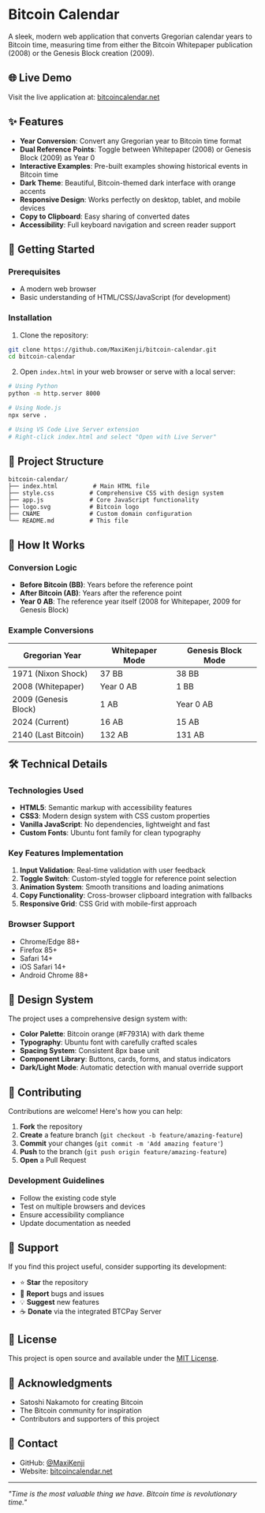 # Bitcoin Calendar

A sleek, modern web application that converts Gregorian calendar years to Bitcoin time, measuring time from either the Bitcoin Whitepaper publication (2008) or the Genesis Block creation (2009).

## 🌐 Live Demo

Visit the live application at: [bitcoincalendar.net](https://bitcoincalendar.net)

## ✨ Features

- **Year Conversion**: Convert any Gregorian year to Bitcoin time format
- **Dual Reference Points**: Toggle between Whitepaper (2008) or Genesis Block (2009) as Year 0
- **Interactive Examples**: Pre-built examples showing historical events in Bitcoin time
- **Dark Theme**: Beautiful, Bitcoin-themed dark interface with orange accents
- **Responsive Design**: Works perfectly on desktop, tablet, and mobile devices
- **Copy to Clipboard**: Easy sharing of converted dates
- **Accessibility**: Full keyboard navigation and screen reader support

## 🚀 Getting Started

### Prerequisites

- A modern web browser
- Basic understanding of HTML/CSS/JavaScript (for development)

### Installation

1. Clone the repository:
```bash
git clone https://github.com/MaxiKenji/bitcoin-calendar.git
cd bitcoin-calendar
```

2. Open `index.html` in your web browser or serve with a local server:
```bash
# Using Python
python -m http.server 8000

# Using Node.js
npx serve .

# Using VS Code Live Server extension
# Right-click index.html and select "Open with Live Server"
```

## 📁 Project Structure

```
bitcoin-calendar/
├── index.html          # Main HTML file
├── style.css          # Comprehensive CSS with design system
├── app.js             # Core JavaScript functionality
├── logo.svg           # Bitcoin logo
├── CNAME              # Custom domain configuration
└── README.md          # This file
```

## 🎯 How It Works

### Conversion Logic

- **Before Bitcoin (BB)**: Years before the reference point
- **After Bitcoin (AB)**: Years after the reference point
- **Year 0 AB**: The reference year itself (2008 for Whitepaper, 2009 for Genesis Block)

### Example Conversions

| Gregorian Year | Whitepaper Mode | Genesis Block Mode |
|---|---|---|
| 1971 (Nixon Shock) | 37 BB | 38 BB |
| 2008 (Whitepaper) | Year 0 AB | 1 BB |
| 2009 (Genesis Block) | 1 AB | Year 0 AB |
| 2024 (Current) | 16 AB | 15 AB |
| 2140 (Last Bitcoin) | 132 AB | 131 AB |

## 🛠️ Technical Details

### Technologies Used

- **HTML5**: Semantic markup with accessibility features
- **CSS3**: Modern design system with CSS custom properties
- **Vanilla JavaScript**: No dependencies, lightweight and fast
- **Custom Fonts**: Ubuntu font family for clean typography

### Key Features Implementation

1. **Input Validation**: Real-time validation with user feedback
2. **Toggle Switch**: Custom-styled toggle for reference point selection
3. **Animation System**: Smooth transitions and loading animations
4. **Copy Functionality**: Cross-browser clipboard integration with fallbacks
5. **Responsive Grid**: CSS Grid with mobile-first approach

### Browser Support

- Chrome/Edge 88+
- Firefox 85+
- Safari 14+
- iOS Safari 14+
- Android Chrome 88+

## 🎨 Design System

The project uses a comprehensive design system with:

- **Color Palette**: Bitcoin orange (#F7931A) with dark theme
- **Typography**: Ubuntu font with carefully crafted scales
- **Spacing System**: Consistent 8px base unit
- **Component Library**: Buttons, cards, forms, and status indicators
- **Dark/Light Mode**: Automatic detection with manual override support

## 🤝 Contributing

Contributions are welcome! Here's how you can help:

1. **Fork** the repository
2. **Create** a feature branch (`git checkout -b feature/amazing-feature`)
3. **Commit** your changes (`git commit -m 'Add amazing feature'`)
4. **Push** to the branch (`git push origin feature/amazing-feature`)
5. **Open** a Pull Request

### Development Guidelines

- Follow the existing code style
- Test on multiple browsers and devices
- Ensure accessibility compliance
- Update documentation as needed

## 💝 Support

If you find this project useful, consider supporting its development:

- ⭐ **Star** the repository
- 🐛 **Report** bugs and issues
- 💡 **Suggest** new features
- ☕ **Donate** via the integrated BTCPay Server

## 📄 License

This project is open source and available under the [MIT License](LICENSE).

## 🙏 Acknowledgments

- Satoshi Nakamoto for creating Bitcoin
- The Bitcoin community for inspiration
- Contributors and supporters of this project

## 📧 Contact

- GitHub: [@MaxiKenji](https://github.com/MaxiKenji)
- Website: [bitcoincalendar.net](https://bitcoincalendar.net)

---

*"Time is the most valuable thing we have. Bitcoin time is revolutionary time."*